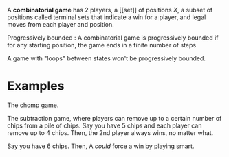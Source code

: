 A **combinatorial game** has 2 players, a [[set]] of positions $X$, a subset of positions called terminal sets that indicate a win for a player, and legal moves from each player and position.

Progressively bounded
: A combinatorial game is progressively bounded if for any starting position, the game ends in a finite number of steps

A game with "loops" between states won't be progressively bounded.

# Examples

The chomp game.

The subtraction game, where players can remove up to a certain number of chips from a pile of chips. Say you have 5 chips and each player can remove up to 4 chips. Then, the 2nd player always wins, no matter what.

Say you have 6 chips. Then, A _could_ force a win by playing smart.